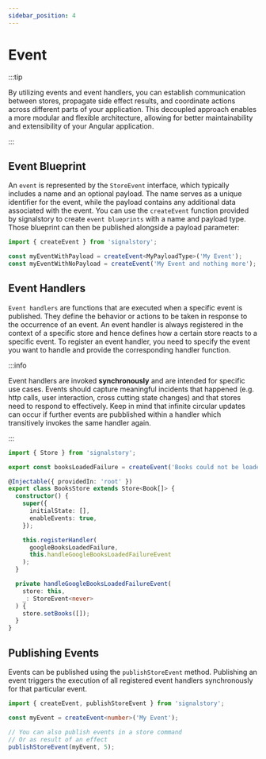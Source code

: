 ```yaml
---
sidebar_position: 4
---
```


# Event

:::tip

By utilizing events and event handlers, you can establish communication between stores, propagate side effect results, and coordinate actions across different parts of your application. This decoupled approach enables a more modular and flexible architecture, allowing for better maintainability and extensibility of your Angular application.

:::

## Event Blueprint

An `event` is represented by the `StoreEvent` interface, which typically includes a name and an optional payload. The name serves as a unique identifier for the event, while the payload contains any additional data associated with the event. You can use the `createEvent` function provided by signalstory to create `event blueprints` with a name and payload type. Those blueprint can then be published alongside a payload parameter:

```typescript
import { createEvent } from 'signalstory';

const myEventWithPayload = createEvent<MyPayloadType>('My Event');
const myEventWithNoPayload = createEvent('My Event and nothing more');
```

## Event Handlers

`Event handlers` are functions that are executed when a specific event is published. They define the behavior or actions to be taken in response to the occurrence of an event. An event handler is always registered in the context of a specific store and hence defines how a certain store reacts to a specific event.
To register an event handler, you need to specify the event you want to handle and provide the corresponding handler function.

:::info

Event handlers are invoked **synchronously** and are intended for specific use cases. Events should capture meaningful incidents that happened (e.g. http calls, user interaction, cross cutting state changes) and that stores need to respond to effectively. Keep in mind that infinite circular updates can occur if further events are pubblished within a handler which transitively invokes the same handler again.

:::

```typescript
import { Store } from 'signalstory';

export const booksLoadedFailure = createEvent('Books could not be loaded');

@Injectable({ providedIn: 'root' })
export class BooksStore extends Store<Book[]> {
  constructor() {
    super({
      initialState: [],
      enableEvents: true,
    });

    this.registerHandler(
      googleBooksLoadedFailure,
      this.handleGoogleBooksLoadedFailureEvent
    );
  }

  private handleGoogleBooksLoadedFailureEvent(
    store: this,
    _: StoreEvent<never>
  ) {
    store.setBooks([]);
  }
}
```

## Publishing Events

Events can be published using the `publishStoreEvent` method. Publishing an event triggers the execution of all registered event handlers synchronously for that particular event.

```typescript
import { createEvent, publishStoreEvent } from 'signalstory';

const myEvent = createEvent<number>('My Event');

// You can also publish events in a store command
// Or as result of an effect
publishStoreEvent(myEvent, 5);
```
